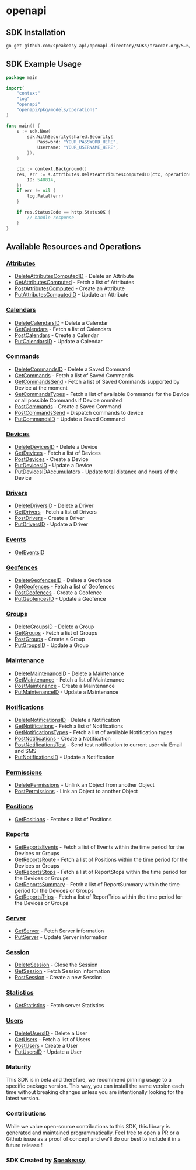 # openapi

<!-- Start SDK Installation -->
## SDK Installation

```bash
go get github.com/speakeasy-api/openapi-directory/SDKs/traccar.org/5.6/go
```
<!-- End SDK Installation -->

## SDK Example Usage
<!-- Start SDK Example Usage -->
```go
package main

import(
	"context"
	"log"
	"openapi"
	"openapi/pkg/models/operations"
)

func main() {
    s := sdk.New(
        sdk.WithSecurity(shared.Security{
            Password: "YOUR_PASSWORD_HERE",
            Username: "YOUR_USERNAME_HERE",
        }),
    )

    ctx := context.Background()
    res, err := s.Attributes.DeleteAttributesComputedID(ctx, operations.DeleteAttributesComputedIDRequest{
        ID: 548814,
    })
    if err != nil {
        log.Fatal(err)
    }

    if res.StatusCode == http.StatusOK {
        // handle response
    }
}
```
<!-- End SDK Example Usage -->

<!-- Start SDK Available Operations -->
## Available Resources and Operations


### [Attributes](docs/attributes/README.md)

* [DeleteAttributesComputedID](docs/attributes/README.md#deleteattributescomputedid) - Delete an Attribute
* [GetAttributesComputed](docs/attributes/README.md#getattributescomputed) - Fetch a list of Attributes
* [PostAttributesComputed](docs/attributes/README.md#postattributescomputed) - Create an Attribute
* [PutAttributesComputedID](docs/attributes/README.md#putattributescomputedid) - Update an Attribute

### [Calendars](docs/calendars/README.md)

* [DeleteCalendarsID](docs/calendars/README.md#deletecalendarsid) - Delete a Calendar
* [GetCalendars](docs/calendars/README.md#getcalendars) - Fetch a list of Calendars
* [PostCalendars](docs/calendars/README.md#postcalendars) - Create a Calendar
* [PutCalendarsID](docs/calendars/README.md#putcalendarsid) - Update a Calendar

### [Commands](docs/commands/README.md)

* [DeleteCommandsID](docs/commands/README.md#deletecommandsid) - Delete a Saved Command
* [GetCommands](docs/commands/README.md#getcommands) - Fetch a list of Saved Commands
* [GetCommandsSend](docs/commands/README.md#getcommandssend) - Fetch a list of Saved Commands supported by Device at the moment
* [GetCommandsTypes](docs/commands/README.md#getcommandstypes) - Fetch a list of available Commands for the Device or all possible Commands if Device ommited
* [PostCommands](docs/commands/README.md#postcommands) - Create a Saved Command
* [PostCommandsSend](docs/commands/README.md#postcommandssend) - Dispatch commands to device
* [PutCommandsID](docs/commands/README.md#putcommandsid) - Update a Saved Command

### [Devices](docs/devices/README.md)

* [DeleteDevicesID](docs/devices/README.md#deletedevicesid) - Delete a Device
* [GetDevices](docs/devices/README.md#getdevices) - Fetch a list of Devices
* [PostDevices](docs/devices/README.md#postdevices) - Create a Device
* [PutDevicesID](docs/devices/README.md#putdevicesid) - Update a Device
* [PutDevicesIDAccumulators](docs/devices/README.md#putdevicesidaccumulators) - Update total distance and hours of the Device

### [Drivers](docs/drivers/README.md)

* [DeleteDriversID](docs/drivers/README.md#deletedriversid) - Delete a Driver
* [GetDrivers](docs/drivers/README.md#getdrivers) - Fetch a list of Drivers
* [PostDrivers](docs/drivers/README.md#postdrivers) - Create a Driver
* [PutDriversID](docs/drivers/README.md#putdriversid) - Update a Driver

### [Events](docs/events/README.md)

* [GetEventsID](docs/events/README.md#geteventsid)

### [Geofences](docs/geofences/README.md)

* [DeleteGeofencesID](docs/geofences/README.md#deletegeofencesid) - Delete a Geofence
* [GetGeofences](docs/geofences/README.md#getgeofences) - Fetch a list of Geofences
* [PostGeofences](docs/geofences/README.md#postgeofences) - Create a Geofence
* [PutGeofencesID](docs/geofences/README.md#putgeofencesid) - Update a Geofence

### [Groups](docs/groups/README.md)

* [DeleteGroupsID](docs/groups/README.md#deletegroupsid) - Delete a Group
* [GetGroups](docs/groups/README.md#getgroups) - Fetch a list of Groups
* [PostGroups](docs/groups/README.md#postgroups) - Create a Group
* [PutGroupsID](docs/groups/README.md#putgroupsid) - Update a Group

### [Maintenance](docs/maintenance/README.md)

* [DeleteMaintenanceID](docs/maintenance/README.md#deletemaintenanceid) - Delete a Maintenance
* [GetMaintenance](docs/maintenance/README.md#getmaintenance) - Fetch a list of Maintenance
* [PostMaintenance](docs/maintenance/README.md#postmaintenance) - Create a Maintenance
* [PutMaintenanceID](docs/maintenance/README.md#putmaintenanceid) - Update a Maintenance

### [Notifications](docs/notifications/README.md)

* [DeleteNotificationsID](docs/notifications/README.md#deletenotificationsid) - Delete a Notification
* [GetNotifications](docs/notifications/README.md#getnotifications) - Fetch a list of Notifications
* [GetNotificationsTypes](docs/notifications/README.md#getnotificationstypes) - Fetch a list of available Notification types
* [PostNotifications](docs/notifications/README.md#postnotifications) - Create a Notification
* [PostNotificationsTest](docs/notifications/README.md#postnotificationstest) - Send test notification to current user via Email and SMS
* [PutNotificationsID](docs/notifications/README.md#putnotificationsid) - Update a Notification

### [Permissions](docs/permissions/README.md)

* [DeletePermissions](docs/permissions/README.md#deletepermissions) - Unlink an Object from another Object
* [PostPermissions](docs/permissions/README.md#postpermissions) - Link an Object to another Object

### [Positions](docs/positions/README.md)

* [GetPositions](docs/positions/README.md#getpositions) - Fetches a list of Positions

### [Reports](docs/reports/README.md)

* [GetReportsEvents](docs/reports/README.md#getreportsevents) - Fetch a list of Events within the time period for the Devices or Groups
* [GetReportsRoute](docs/reports/README.md#getreportsroute) - Fetch a list of Positions within the time period for the Devices or Groups
* [GetReportsStops](docs/reports/README.md#getreportsstops) - Fetch a list of ReportStops within the time period for the Devices or Groups
* [GetReportsSummary](docs/reports/README.md#getreportssummary) - Fetch a list of ReportSummary within the time period for the Devices or Groups
* [GetReportsTrips](docs/reports/README.md#getreportstrips) - Fetch a list of ReportTrips within the time period for the Devices or Groups

### [Server](docs/server/README.md)

* [GetServer](docs/server/README.md#getserver) - Fetch Server information
* [PutServer](docs/server/README.md#putserver) - Update Server information

### [Session](docs/session/README.md)

* [DeleteSession](docs/session/README.md#deletesession) - Close the Session
* [GetSession](docs/session/README.md#getsession) - Fetch Session information
* [PostSession](docs/session/README.md#postsession) - Create a new Session

### [Statistics](docs/statistics/README.md)

* [GetStatistics](docs/statistics/README.md#getstatistics) - Fetch server Statistics

### [Users](docs/users/README.md)

* [DeleteUsersID](docs/users/README.md#deleteusersid) - Delete a User
* [GetUsers](docs/users/README.md#getusers) - Fetch a list of Users
* [PostUsers](docs/users/README.md#postusers) - Create a User
* [PutUsersID](docs/users/README.md#putusersid) - Update a User
<!-- End SDK Available Operations -->

### Maturity

This SDK is in beta and therefore, we recommend pinning usage to a specific package version.
This way, you can install the same version each time without breaking changes unless you are intentionally
looking for the latest version.

### Contributions

While we value open-source contributions to this SDK, this library is generated and maintained programmatically.
Feel free to open a PR or a Github issue as a proof of concept and we'll do our best to include it in a future release !

### SDK Created by [Speakeasy](https://docs.speakeasyapi.dev/docs/using-speakeasy/client-sdks)

